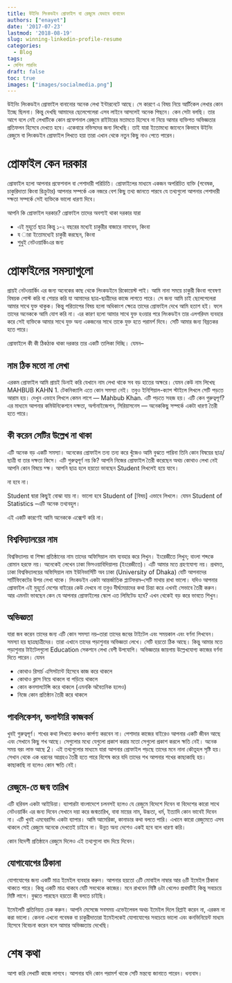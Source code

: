 ```yaml
---
title: উইনিং লিংকডইন প্রোফাইল বা রেজুমে যেভাবে বানাবেন
authors: ["enayet"]
date: '2017-07-23'
lastmod: '2018-08-19'
slug: winning-linkedin-profile-resume
categories:
  - Blog
tags:
- মেশিন লারনিং
draft: false
toc: true
images: ["images/socialmedia.png"]
---
```


উইনিং লিংকডইন প্রোফাইল বানানোর অনেক লেখা ইন্টারনেটে আছে। সে কারণে এ বিষয় নিয়ে আর্টিকেল লেখার কোন ইচ্ছে ছিলনা। কিন্তু দেখছি আমাদের ছেলেপেলেরা এসব লাইনে আসলেই অনেক পিছনে। কেন সেটা বলছি। তার আগে বলে নেই লেখাটিকে কোন প্রফেশনাল রেজুমে রাইটারের মতামতে হিসেবে না নিয়ে আমার ব্যক্তিগত অভিজ্ঞতার প্রতিফলন হিসেবে দেখতে হবে। একেবারে নভিসদের জন্য লিখেছি। তাই যারা ইতোমধ্যে জানেনে কিভাবে উইনিং রেজুমে বা লিংকডইন প্রোফাইল লিখতে হয়া তারা এখান থেকে নতুন কিছু নাও পেতে পারেন।

# প্রোফাইল কেন দরকার
প্রোফাইল হলো আপনার প্রফেশনাল বা পেশাদারী পরিচিতি। প্রোফাইলের মাধ্যমে একজন অপরিচিত ব্যক্তি (গবেষক, চাকুরিদাতা কিংবা রিক্রুটার) আপনার সম্পর্কে এক নজরে বেশ কিছু তথ্য জানতে পারবে যে তথ্যগুলো আপনার পেশাদারী দ্ক্ষতা সম্পর্কে সেই ব্যক্তিকে ভালো ধারণা দিবে।

আপনি কি প্রোফাইল দরকার? প্রোফাইল তাদের অবশ্যই থাকা দরকার যারা

- এই মুহূর্তে ছাত্র কিন্তু ১-২ বছরের মধ্যেই চাকুরীর বাজারে নামবেন, কিংবা
- য ারা ইতোমধ্যেই চাকুরী করছেন, কিংবা
- শুধুই নেটওয়ার্কিংএর জন্য

# প্রোফাইলের সমস্যাগুলো

প্রায়ই নেটওয়ার্কিং এর জন্য অনেকের কাছ থেকে লিংকডইনে রিকোয়েস্ট পাই। আমি নানা সময়ে চাকুরী কিংবা গবেষণা বিষয়ক পোস্ট করি বা শেয়ার করি যা আমাদের ছাত্র-ছাত্রীদের কাজে লাগতে পারে। সে জন্য আমি চাই ছেলেপেলেরা আমার সাথে যুক্ত থাকুক। কিন্তু পরিতাপের বিষয় হলো অধিকাংশ ক্ষেত্রে তাদের প্রোফাইল দেখে আমি হতাশ হই। ফলে তাদের অনেককে আমি যোগ করি না। এর কারণ হলো আমার সাথে যুক্ত হওয়ার পরে লিংকডইন তার এলগরিদম ব্যবহার করে সেই ব্যক্তিকে আমার সাথে যুক্ত অন্য একজনের সাথে তাকে যুক্ত হতে পরামর্শ দিবে। সেটি আমার জন্য বিব্রতকর হতে পারে।

প্রোফাইলে কী কী ঠিকঠাক থাকা দরকার তার একটি তালিকা দিচ্ছি। যেমন–

## নাম ঠিক মতো না লেখা

এরকম প্রোফাইল আমি প্রায়ই ডিনাই করি যেখানে নাম লেখা থাকে সব বড় হাতের অক্ষরে। যেমন কেউ নাম লিখেছ MAHBUB KAHN 1. টেকনিক্যালি এতে কোন সমস্যা নেই। তবুও ইনিশিয়াল-ক্যাপ স্টাইলে লিখলে সেটি পড়তে আরাম হয়। দেখুন এভাবে লিখলে কেমন লাগে — Mahbub Khan. এটি পড়তে সহজ হয়। এটি কেন গুরুত্বপূর্ণ? এর মাধ্যমে আপনার কমিউনিকেশনে দক্ষতা, অর্গানাইজেশন, সিরিয়াসনেস — অনেককিছু সম্পর্কে একটা ধারণা তৈরী হতে পারে।

## কী করেন সেটির উল্লেখ না থাকা

এটি অনেক বড় একটি সমস্যা। অনেকের প্রোফাইল তন্য তন্য করে খুঁজেও আমি বুঝতে পারিনা তিনি কোন বিষয়ের ছাত্র/ছাত্রী বা তার দক্ষতা কিসে। এটি গুরুত্বপূর্ণ নয় কি? আপনি নিজের প্রোফাইল তৈরী করেছেন অথচ কোথাও লেখা নেই আপনি কোন বিষয়ে দ্ক্ষ।  আপনি ছাত্র হলে হয়তো ভাবছেন Student লিখলেই হয়ে যাবে।

না হবে না।

Student দ্বারা কিছুই বোঝা যায় না। ভালো হবে Student of [বিষয়] এভাবে লিখলে। যেমন Student of Statistics –এটি অনেক তথ্যবহুল।

এই একটি কারণেই আমি অনেককে এক্সেপ্ট করি না।

## বিশ্ববিদ্যালয়ের নাম

বিশ্ববিদ্যালয় বা শিক্ষা প্রতিষ্ঠানের নাম তাদের অফিসিয়াল নাম ব্যবহার করে লিখুন। ইংরেজীতে লিখুন; বাংলা শব্দকে রোমান হরফে নয়। অনেকেই লেখেন ঢাকা ভিসওয়াবিদিয়ালয় (ইংরেজীতে)। এটি আমার মতে গ্রহণযোগ্য নয়। প্রথমত, ঢাকা বিশ্ববিদ্যালয়ের অফিসিয়াল নাম ইউনিভার্সিটি অব ঢাকা (University of Dhaka) যেটি আপনাদের সার্টিফিকেটের উপর লেখা থাকে। লিংকডইন একটা আন্তর্জাতিক প্ল্যাটফরম–সেটি মাথায় রাখা ভালো। যদিও আপনার প্রোফাইল এই মুহূর্তে দেশের বাইরের কেউ দেখবে না তবুও দীর্ঘমেয়াদের কথা চিন্তা করে এখনই সেভাবে তৈরী করুন। আর এমনটা ভাবছেন কেন যে আপনার প্রোফাইলের স্কোপ এত লিমিটেড হবে? এখন থেকেই বড় করে ভাবতে শিখুন।

## অভিজ্ঞতা

যারা জব করেন তাদের জন্য এটি কোন সমস্যা নয়–তারা তাদের জবের টাইটেল এবং সময়কাল এবং বর্ণনা লিখবেন। সমস্যা হয় ছাত্রছাত্রীদের। তারা এখানে তাদের পড়াশুনার অভিজ্ঞতা লেখে। সেটি হয়তো ঠিক আছে। কিন্তু আমার মতে পড়াশুনার টাইটেলগুলো Education সেকশনে লেখা বেশী উপযোগি। অভিজ্ঞতার জায়গায় উল্লেখযোগ্য কাজের বর্ণনা দিতে পারেন। যেমন

- কোথাও রিসার্চ এসিসট্যান্ট হিসেবে কাজ করে থাকলে
- কোথাও ক্লাস নিয়ে থাকলে বা পড়িয়ে থাকলে
- কোন কনসালটেন্সি করে থাকলে (এমনকি অবৈতনিক হলেও)
- নিজে কোন প্রতিষ্ঠান তৈরী করে থাকলে

## পাবলিকেশন, ভলান্টারি কাজকর্ম

খুবই গুরুত্বপূর্ণ। শখের কথা লিখতে কখনও কার্পণ্য করবেন না। পেশাদার কাজের বাইরেও আপনার একটি জীবন আছে এবং সেখানে কিছু শখ আছে। সেগুলোর মধ্যে যেগুলো প্রকাশ করার মতো সেগুলো প্রকাশ করলে ক্ষতি নেই। অনেক সময় বরং লাভ আছে 2। এই তথ্যগুলোর মাধ্যমে যারা আপনার প্রোফাইল পড়ছে তাদের মনে নানা কৌতূহল সৃষ্টি হয়। সেখান থেকে এক ধরনের আগ্রহও তৈরী হতে পারে বিশেষ করে যদি তাদের শখ আপনার শখের কাছাকাছি হয়। কাছাকাছি না হলেও কোন ক্ষতি নেই।

## রেজুমে-তে জন্ম তারিখ

এটি হরিবল একটা আইডিয়া। ব্যাপারটা বাংলাদেশে চলনসই হলেও যে রেজুমে বিদেশে দিবেন বা বিদেশের কারো সাথে নেটওয়ার্কিং এর জন্য দিবেন সেখানে দয়া করে জন্মতারিখ, বাবা মায়ের নাম, উচ্চতা, ধর্ম, ইত্যাদি কোন ভাবেই দিবেন না। এটি খুবই এমবেরাসিং একটা ব্যাপার। আমি আমেরিকা, কানাডার কথা বলতে পারি। এখানে কারো রেজুমেতে এসব থাকলে সেই রেজুমে অনেকে দেখতেই চাইবে না। উন্নত অন্য দেশেও একই হবে বলে ধারণা করি।

কোন বিদেশী প্রতিষ্ঠানে রেজুমে দিলেও এই তথ্যগুলো বাদ দিয়ে দিবেন।

## যোগাযোগের ঠিকানা

যোগাযোগের জন্য একটি মাত্র ইমেইল ব্যবহার করুন। আপনার হয়তো ৩টি মোবাইল নাম্বার আর ৬টি ইমেইল ঠিকানা থাকতে পারে। কিন্তু একটি মাত্র থাকবে যেটি সবথেকে কাজের। মনে রাখবেন মিষ্টি ৬টা খেলেও প্রথমটিই কিন্তু সবচেয়ে মিষ্টি লাগে। বুঝতে পারছেন হয়তো কী বলতে চাইছি।

ইমেইলটি প্রতিনিয়ত চেক করুন। আপনি মেসেজে সবসময় এভেইলেবল অথচ ইমেইল দিলে রিপ্লাই করেন না, এরকম না করা ভালো। কেননা এখনো গবেষক বা চাকুরীদাতারা ইমেইলকেই যোগাযোগের সবচেয়ে ভালো এবং কনভিনিয়েন্ট মাধ্যম হিসেবে বিবেচনা করেন বলে আমার অভিজ্ঞতায় দেখেছি।

# শেষ কথা

আশা করি লেখাটি কাজে লাগবে। আপনার যদি কোন পরামর্শ থাকে সেটি মন্তব্যে জানাতে পারেন। ধন্যবাদ।